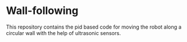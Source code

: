 # Wall-following
This repository contains the pid based code for moving the robot along a circular wall with the help of ultrasonic sensors.
